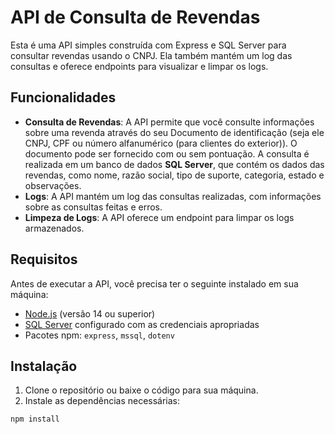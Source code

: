 # API de Consulta de Revendas

Esta é uma API simples construída com Express e SQL Server para consultar revendas usando o CNPJ. Ela também mantém um log das consultas e oferece endpoints para visualizar e limpar os logs.

## Funcionalidades

- **Consulta de Revendas**: A API permite que você consulte informações sobre uma revenda através do seu Documento de identificação (seja ele CNPJ, CPF ou número alfanumérico (para clientes do exterior)). O documento pode ser fornecido com ou sem pontuação. A consulta é realizada em um banco de dados **SQL Server**, que contém os dados das revendas, como nome, razão social, tipo de suporte, categoria, estado e observações.
- **Logs**: A API mantém um log das consultas realizadas, com informações sobre as consultas feitas e erros.
- **Limpeza de Logs**: A API oferece um endpoint para limpar os logs armazenados.

## Requisitos

Antes de executar a API, você precisa ter o seguinte instalado em sua máquina:

- [Node.js](https://nodejs.org/) (versão 14 ou superior)
- [SQL Server](https://www.microsoft.com/en-us/sql-server) configurado com as credenciais apropriadas
- Pacotes npm: `express`, `mssql`, `dotenv`

## Instalação

1. Clone o repositório ou baixe o código para sua máquina.
2. Instale as dependências necessárias:

```bash
npm install
```
